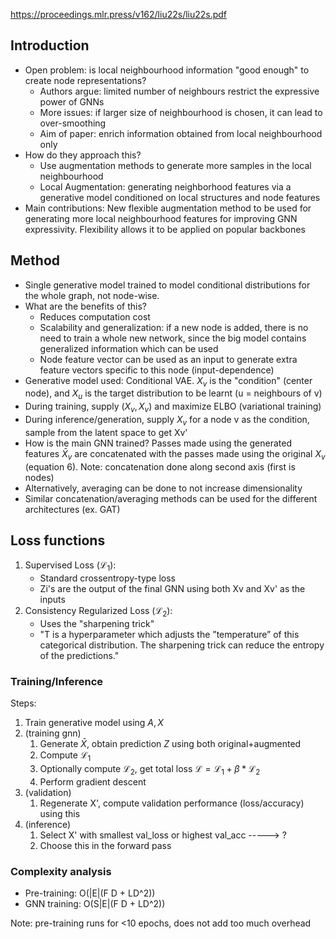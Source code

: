 https://proceedings.mlr.press/v162/liu22s/liu22s.pdf
## Introduction
* Open problem: is local neighbourhood information "good enough" to create node representations?
	* Authors argue: limited number of neighbours restrict the expressive power of GNNs
	* More issues: if larger size of neighbourhood is chosen, it can lead to over-smoothing
	* Aim of paper: enrich information obtained from local neighbourhood only
* How do they approach this?
	* Use augmentation methods to generate more samples in the local neighbourhood
	* Local Augmentation: generating neighborhood features via a generative model conditioned on local structures and node features
* Main contributions: New flexible augmentation method to be used for generating more local neighbourhood features for improving GNN expressivity. Flexibility allows it to be applied on popular backbones

## Method
* Single generative model trained to model conditional distributions for the whole graph, not node-wise.
* What are the benefits of this?
	* Reduces computation cost
	* Scalability and generalization: if a new node is added, there is no need to train a whole new network, since the big model contains generalized information which can be used
	* Node feature vector can be used as an input to generate extra feature vectors specific to this node (input-dependence)
* Generative model used: Conditional VAE. $X_v$ is the "condition" (center node), and $X_u$ is the target distribution to be learnt (u = neighbours of v)
* During training, supply $(X_v, X_v)$ and maximize ELBO (variational training)
* During inference/generation, supply $X_v$ for a node v as the condition, sample from the latent space to get Xv'
* How is the main GNN trained? Passes made using the generated features $\bar{X}_v$ are concatenated with the passes made using the original $X_v$ (equation 6). Note: concatenation done along second axis (first is nodes)
* Alternatively, averaging can be done to not increase dimensionality 
* Similar concatenation/averaging methods can be used for the different architectures (ex. GAT)
## Loss functions
1. Supervised Loss ($\mathcal{L}_1$): 
	* Standard crossentropy-type loss
	* Zi's are the output of the final GNN using both Xv and Xv' as the inputs
2. Consistency Regularized Loss ($\mathcal{L}_2$):
	* Uses the "sharpening trick"
	* "T is a hyperparameter which adjusts the ”temperature” of this categorical distribution. The sharpening trick can reduce the entropy of the predictions."
### Training/Inference
Steps:
1. Train generative model using $A, X$
2. (training gnn) 
	1. Generate $\bar{X}$, obtain prediction $Z$ using both original+augmented
	2. Compute $\mathcal{L}_1$
	3. Optionally compute $\mathcal{L}_2$, get total loss $\mathcal{L} = \mathcal{L}_1 + \beta*\mathcal{L}_2$
	4. Perform gradient descent
3. (validation)
	1. Regenerate X', compute validation performance (loss/accuracy) using this
4. (inference)
	1. Select X' with smallest val_loss or highest val_acc -----> ?
	2. Choose this in the forward pass
### Complexity analysis
* Pre-training: O(|E|(F D + LD^2))
* GNN training: O(S|E|(F D + LD^2))

Note: pre-training runs for <10 epochs, does not add too much overhead
